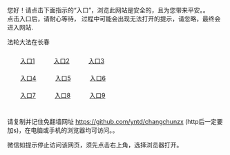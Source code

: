 您好！请点击下面指示的“入口”，浏览此网站是安全的，且为您带来平安。。 <br/>
点击入口后，请耐心等待， 过程中可能会出现无法打开的提示，请忽略，最终会进入网站. </br>

法轮大法在长春<br/>
<div style="padding:10px"><a style="margin:20px" target="_blank" href="https://d2ddqu1a1nue8h.cloudfront.net/2Qpsp?lktlqoct" id="ccLink1" rel="nofollow">入口1</a> <a target="_blank" style="margin:20px" href="https://dnuokykg6484n.cloudfront.net/2Qpsp?vpjcztot" id="ccLink2" rel="nofollow">入口2</a> <a style="margin:20px" target="_blank" href="https://dg8c8o5a1opf4.cloudfront.net/2Qpsp?zfmmnm" id="ccLink3" rel="nofollow">入口3</a></div>

<div style="padding:10px" ><a style="margin:20px" target="_blank" href="https://d2ddqu1a1nue8h.cloudfront.net/2Qpsp?lktlqoct" id="ccLink4" rel="nofollow">入口4</a> <a style="margin:20px" href="https://dnuokykg6484n.cloudfront.net/2Qpsp?vpjcztot" target="_blank" id="ccLink5" rel="nofollow">入口5</a> <a style="margin:20px" href="https://dg8c8o5a1opf4.cloudfront.net/2Qpsp?zfmmnm" target="_blank" id="ccLink6" rel="nofollow">入口6</a></div>

<div style="padding:10px"><a style="margin:20px" target="_blank" href="https://d2ddqu1a1nue8h.cloudfront.net/2Qpsp?lktlqoct" id="ccLink7" rel="nofollow">入口7</a> <a style="margin:20px" href="https://dnuokykg6484n.cloudfront.net/2Qpsp?vpjcztot" target="_blank" id="ccLink8" rel="nofollow">入口8</a> <a style="margin:20px" target="_blank" href="https://dg8c8o5a1opf4.cloudfront.net/2Qpsp?zfmmnm" id="ccLink9" rel="nofollow">入口9</a></div>

<br/>



请复制并记住免翻墙网址 https://github.com/yntd/changchunzx (http后一定要加s)，在电脑或手机的浏览器均可访问。。<br/>

微信如提示停止访问该网页，须先点击右上角，选择浏览器打开。

